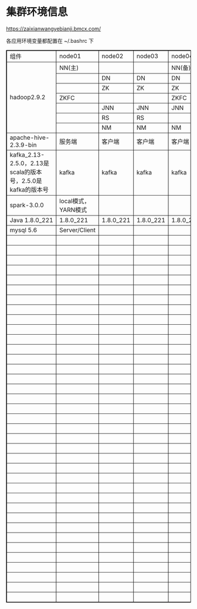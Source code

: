 # 集群环境信息

https://zaixianwangyebianji.bmcx.com/

各应用环境变量都配置在 ~/.bashrc 下

<table style="width:100%;" cellpadding="2" cellspacing="0" border="1" bordercolor="#000000">
	<tbody>
		<tr>
			<td>
				<span><span>组件</span> </span>
			</td>
			<td>
				<span><span>node01</span> </span>
			</td>
			<td>
				<span><span><span>node02</span><br />
</span> </span>
			</td>
			<td>
				<span><span><span>node03</span><br />
</span> </span>
			</td>
			<td>
				<span><span><span>node04</span><br />
</span> </span>
			</td>
		</tr>
		<tr>
			<td rowspan="7">
				<span><span>hadoop2.9.2<br />
</span> </span>
			</td>
			<td>
				<span><span>NN(主)<br />
</span> </span>
			</td>
			<td>
				<span><span><br />
</span> </span>
			</td>
			<td>
				<span><span><br />
</span> </span>
			</td>
			<td>
				<span><span>NN(备)<br />
</span> </span>
			</td>
		</tr>
		<tr>
			<td>
				<span><span><br />
</span> </span>
			</td>
			<td>
				<span><span>DN<br />
</span> </span>
			</td>
			<td>
				<span><span>DN<br />
</span> </span>
			</td>
			<td>
				<span><span>DN<br />
</span> </span>
			</td>
		</tr>
		<tr>
			<td>
				<span><span><br />
</span> </span>
			</td>
			<td>
				<span><span>ZK<br />
</span> </span>
			</td>
			<td>
				<span><span>ZK<br />
</span> </span>
			</td>
			<td>
				<span><span>ZK<br />
</span> </span>
			</td>
		</tr>
		<tr>
			<td>
				<span><span>ZKFC<br />
</span> </span>
			</td>
			<td>
				<span><span><br />
</span> </span>
			</td>
			<td>
				<span><span><br />
</span> </span>
			</td>
			<td>
				<span><span>ZKFC<br />
</span> </span>
			</td>
		</tr>
		<tr>
			<td>
				<span><span><br />
</span> </span>
			</td>
			<td>
				<span><span>JNN<br />
</span> </span>
			</td>
			<td>
				<span><span>JNN<br />
</span> </span>
			</td>
			<td>
				<span><span>JNN<br />
</span> </span>
			</td>
		</tr>
		<tr>
			<td>
				<span><span><br />
</span> </span>
			</td>
			<td>
				<span><span>RS<br />
</span> </span>
			</td>
			<td>
				<span><span>RS<br />
</span> </span>
			</td>
			<td>
				<span><span><br />
</span> </span>
			</td>
		</tr>
		<tr>
			<td>
				<span><span><br />
</span> </span>
			</td>
			<td>
				<span><span>NM<br />
</span> </span>
			</td>
			<td>
				<span><span>NM<br />
</span> </span>
			</td>
			<td>
				<span><span>NM<br />
</span> </span>
			</td>
		</tr>
		<tr>
			<td>
				<span><span>apache-hive-2.3.9-bin<br />
</span> </span>
			</td>
			<td>
				<span><span>服务端</span> </span>
			</td>
			<td>
				<span><span>客户端</span> </span>
			</td>
			<td>
				<span><span><span>客户端</span><br />
</span> </span>
			</td>
			<td>
				<span><span><span>客户端</span><br />
</span> </span>
			</td>
		</tr>
		<tr>
			<td>
				<span>kafka_2.13-2.5.0，2.13是scala的版本号，2.5.0是kafka的版本号<span><br />
</span> </span>
			</td>
			<td>
				<span><span>kafka<br />
</span> </span>
			</td>
			<td>
				<span><span>kafka<br />
</span> </span>
			</td>
			<td>
				<span><span>kafka<br />
</span> </span>
			</td>
			<td>
				<span><span>kafka<br />
</span> </span>
			</td>
		</tr>
		<tr>
			<td>
				<span>spark-3.0.0<span id="__kindeditor_bookmark_start_22__"></span></span>
			</td>
			<td>
				<span>local模式，YARN模式</span>
			</td>
			<td>
				<span><span><br />
</span> </span>
			</td>
			<td>
				<span><span><br />
</span> </span>
			</td>
			<td>
				<span><span><br />
</span> </span>
			</td>
		</tr>
		<tr>
			<td>
				<span>Java&nbsp;1.8.0_221</span>
			</td>
			<td>
				<span><span>1.8.0_221<br />
</span> </span>
			</td>
			<td>
				<span><span>1.8.0_221<br />
</span> </span>
			</td>
			<td>
				<span><span>1.8.0_221<br />
</span> </span>
			</td>
			<td>
				<span><span>1.8.0_221<br />
</span> </span>
			</td>
		</tr>
		<tr>
			<td>
				<span><span>mysql 5.6</span></span>
			</td>
			<td>
				<span><span>Server/Client</span></span>
			</td>
			<td>
				<span><span><br />
</span> </span>
			</td>
			<td>
				<span><span><br />
</span> </span>
			</td>
			<td>
				<span><span><br />
</span> </span>
			</td>
		</tr>
		<tr>
			<td>
				<span><span><br />
</span> </span>
			</td>
			<td>
				<span><span><br />
</span> </span>
			</td>
			<td>
				<span><span><br />
</span> </span>
			</td>
			<td>
				<span><span><br />
</span> </span>
			</td>
			<td>
				<span><span><br />
</span> </span>
			</td>
		</tr>
		<tr>
			<td>
				<span><span><br />
</span> </span>
			</td>
			<td>
				<span><span><br />
</span> </span>
			</td>
			<td>
				<span><span><br />
</span> </span>
			</td>
			<td>
				<span><span><br />
</span> </span>
			</td>
			<td>
				<span><span><br />
</span> </span>
			</td>
		</tr>
		<tr>
			<td>
				<span><span><br />
</span> </span>
			</td>
			<td>
				<span><span><br />
</span> </span>
			</td>
			<td>
				<span><span><br />
</span> </span>
			</td>
			<td>
				<span><span><br />
</span> </span>
			</td>
			<td>
				<span><span><br />
</span> </span>
			</td>
		</tr>
		<tr>
			<td>
				<span><span><br />
</span> </span>
			</td>
			<td>
				<span><span><br />
</span> </span>
			</td>
			<td>
				<span><span><br />
</span> </span>
			</td>
			<td>
				<span><span><br />
</span> </span>
			</td>
			<td>
				<span><span><br />
</span> </span>
			</td>
		</tr>
		<tr>
			<td>
				<span><span><br />
</span> </span>
			</td>
			<td>
				<span><span><br />
</span> </span>
			</td>
			<td>
				<span><span><br />
</span> </span>
			</td>
			<td>
				<span><span><br />
</span> </span>
			</td>
			<td>
				<span><span><br />
</span> </span>
			</td>
		</tr>
		<tr>
			<td>
				<span><span><br />
</span> </span>
			</td>
			<td>
				<span><span><br />
</span> </span>
			</td>
			<td>
				<span><span><br />
</span> </span>
			</td>
			<td>
				<span><span><br />
</span> </span>
			</td>
			<td>
				<span><span><br />
</span> </span>
			</td>
		</tr>
		<tr>
			<td>
				<span><span><br />
</span> </span>
			</td>
			<td>
				<span><span><br />
</span> </span>
			</td>
			<td>
				<span><span><br />
</span> </span>
			</td>
			<td>
				<span><span><br />
</span> </span>
			</td>
			<td>
				<span><span><br />
</span> </span>
			</td>
		</tr>
		<tr>
			<td>
				<span><span><br />
</span> </span>
			</td>
			<td>
				<span><span><br />
</span> </span>
			</td>
			<td>
				<span><span><br />
</span> </span>
			</td>
			<td>
				<span><span><br />
</span> </span>
			</td>
			<td>
				<span><span><br />
</span> </span>
			</td>
		</tr>
		<tr>
			<td>
				<span><span><br />
</span> </span>
			</td>
			<td>
				<span><span><br />
</span> </span>
			</td>
			<td>
				<span><span><br />
</span> </span>
			</td>
			<td>
				<span><span><br />
</span> </span>
			</td>
			<td>
				<span><span><br />
</span> </span>
			</td>
		</tr>
		<tr>
			<td>
				<span><span><br />
</span> </span>
			</td>
			<td>
				<span><span><br />
</span> </span>
			</td>
			<td>
				<span><span><br />
</span> </span>
			</td>
			<td>
				<span><span><br />
</span> </span>
			</td>
			<td>
				<span><span><br />
</span> </span>
			</td>
		</tr>
		<tr>
			<td>
				<span><span><br />
</span> </span>
			</td>
			<td>
				<span><span><br />
</span> </span>
			</td>
			<td>
				<span><span><br />
</span> </span>
			</td>
			<td>
				<span><span><br />
</span> </span>
			</td>
			<td>
				<span><span><br />
</span> </span>
			</td>
		</tr>
		<tr>
			<td>
				<span><span><br />
</span> </span>
			</td>
			<td>
				<span><span><br />
</span> </span>
			</td>
			<td>
				<span><span><br />
</span> </span>
			</td>
			<td>
				<span><span><br />
</span> </span>
			</td>
			<td>
				<span><span><br />
</span> </span>
			</td>
		</tr>
		<tr>
			<td>
				<span><span><br />
</span> </span>
			</td>
			<td>
				<span><span><br />
</span> </span>
			</td>
			<td>
				<span><span><br />
</span> </span>
			</td>
			<td>
				<span><span><br />
</span> </span>
			</td>
			<td>
				<span><span><br />
</span> </span>
			</td>
		</tr>
		<tr>
			<td>
				<span><span><br />
</span> </span>
			</td>
			<td>
				<span><span><br />
</span> </span>
			</td>
			<td>
				<span><span><br />
</span> </span>
			</td>
			<td>
				<span><span><br />
</span> </span>
			</td>
			<td>
				<span><span><br />
</span> </span>
			</td>
		</tr>
		<tr>
			<td>
				<span><span><br />
</span> </span>
			</td>
			<td>
				<span><span><br />
</span> </span>
			</td>
			<td>
				<span><span><br />
</span> </span>
			</td>
			<td>
				<span><span><br />
</span> </span>
			</td>
			<td>
				<span><span><br />
</span> </span>
			</td>
		</tr>
		<tr>
			<td>
				<span><span><br />
</span> </span>
			</td>
			<td>
				<span><span><br />
</span> </span>
			</td>
			<td>
				<span><span><br />
</span> </span>
			</td>
			<td>
				<span><span><br />
</span> </span>
			</td>
			<td>
				<span><span><br />
</span> </span>
			</td>
		</tr>
		<tr>
			<td>
				<span><span><br />
</span> </span>
			</td>
			<td>
				<span><span><br />
</span> </span>
			</td>
			<td>
				<span><span><br />
</span> </span>
			</td>
			<td>
				<span><span><br />
</span> </span>
			</td>
			<td>
				<span><span><br />
</span> </span>
			</td>
		</tr>
		<tr>
			<td>
				<span><span><br />
</span> </span>
			</td>
			<td>
				<span><span><br />
</span> </span>
			</td>
			<td>
				<span><span><br />
</span> </span>
			</td>
			<td>
				<span><span><br />
</span> </span>
			</td>
			<td>
				<span><span><br />
</span> </span>
			</td>
		</tr>
		<tr>
			<td>
				<span><span><br />
</span> </span>
			</td>
			<td>
				<span><span><br />
</span> </span>
			</td>
			<td>
				<span><span><br />
</span> </span>
			</td>
			<td>
				<span><span><br />
</span> </span>
			</td>
			<td>
				<span><span><br />
</span> </span>
			</td>
		</tr>
		<tr>
			<td>
				<span><span><br />
</span> </span>
			</td>
			<td>
				<span><span><br />
</span> </span>
			</td>
			<td>
				<span><span><br />
</span> </span>
			</td>
			<td>
				<span><span><br />
</span> </span>
			</td>
			<td>
				<span><span><br />
</span> </span>
			</td>
		</tr>
		<tr>
			<td>
				<span><span><br />
</span> </span>
			</td>
			<td>
				<span><span><br />
</span> </span>
			</td>
			<td>
				<span><span><br />
</span> </span>
			</td>
			<td>
				<span><span><br />
</span> </span>
			</td>
			<td>
				<span><span><br />
</span> </span>
			</td>
		</tr>
		<tr>
			<td>
				<span><span><br />
</span> </span>
			</td>
			<td>
				<span><span><br />
</span> </span>
			</td>
			<td>
				<span><span><br />
</span> </span>
			</td>
			<td>
				<span><span><br />
</span> </span>
			</td>
			<td>
				<span><span><br />
</span> </span>
			</td>
		</tr>
		<tr>
			<td>
				<span><span><br />
</span> </span>
			</td>
			<td>
				<span><span><br />
</span> </span>
			</td>
			<td>
				<span><span><br />
</span> </span>
			</td>
			<td>
				<span><span><br />
</span> </span>
			</td>
			<td>
				<span><span><br />
</span> </span>
			</td>
		</tr>
		<tr>
			<td>
				<span><span><br />
</span> </span>
			</td>
			<td>
				<span><span><br />
</span> </span>
			</td>
			<td>
				<span><span><br />
</span> </span>
			</td>
			<td>
				<span><span><br />
</span> </span>
			</td>
			<td>
				<span><span><br />
</span> </span>
			</td>
		</tr>
		<tr>
			<td>
				<span><span><br />
</span> </span>
			</td>
			<td>
				<span><span><br />
</span> </span>
			</td>
			<td>
				<span><span><br />
</span> </span>
			</td>
			<td>
				<span><span><br />
</span> </span>
			</td>
			<td>
				<span><span><br />
</span> </span>
			</td>
		</tr>
		<tr>
			<td>
				<span><span><br />
</span> </span>
			</td>
			<td>
				<span><span><br />
</span> </span>
			</td>
			<td>
				<span><span><br />
</span> </span>
			</td>
			<td>
				<span><span><br />
</span> </span>
			</td>
			<td>
				<span><span><br />
</span> </span>
			</td>
		</tr>
		<tr>
			<td>
				<span><span><br />
</span> </span>
			</td>
			<td>
				<span><span><br />
</span> </span>
			</td>
			<td>
				<span><span><br />
</span> </span>
			</td>
			<td>
				<span><span><br />
</span> </span>
			</td>
			<td>
				<span><span><br />
</span> </span>
			</td>
		</tr>
		<tr>
			<td>
				<span><span><br />
</span> </span>
			</td>
			<td>
				<span><span><br />
</span> </span>
			</td>
			<td>
				<span><span><br />
</span> </span>
			</td>
			<td>
				<span><span><br />
</span> </span>
			</td>
			<td>
				<span><span><br />
</span> </span>
			</td>
		</tr>
		<tr>
			<td>
				<span><span><br />
</span> </span>
			</td>
			<td>
				<span><span><br />
</span> </span>
			</td>
			<td>
				<span><span><br />
</span> </span>
			</td>
			<td>
				<span><span><br />
</span> </span>
			</td>
			<td>
				<span><span><br />
</span> </span>
			</td>
		</tr>
		<tr>
			<td>
				<span><span><br />
</span> </span>
			</td>
			<td>
				<span><span><br />
</span> </span>
			</td>
			<td>
				<span><span><br />
</span> </span>
			</td>
			<td>
				<span><span><br />
</span> </span>
			</td>
			<td>
				<span><span><br />
</span> </span>
			</td>
		</tr>
		<tr>
			<td>
				<span><span><br />
</span> </span>
			</td>
			<td>
				<span><span><br />
</span> </span>
			</td>
			<td>
				<span><span><br />
</span> </span>
			</td>
			<td>
				<span><span><br />
</span> </span>
			</td>
			<td>
				<span><span><br />
</span> </span>
			</td>
		</tr>
		<tr>
			<td>
				<span><span><br />
</span> </span>
			</td>
			<td>
				<span><span><br />
</span> </span>
			</td>
			<td>
				<span><span><br />
</span> </span>
			</td>
			<td>
				<span><span><br />
</span> </span>
			</td>
			<td>
				<span><span><br />
</span> </span>
			</td>
		</tr>
		<tr>
			<td>
				<span><span><br />
</span> </span>
			</td>
			<td>
				<span><span><br />
</span> </span>
			</td>
			<td>
				<span><span><br />
</span> </span>
			</td>
			<td>
				<span><span><br />
</span> </span>
			</td>
			<td>
				<span><span><br />
</span> </span>
			</td>
		</tr>
		<tr>
			<td>
				<span><span><br />
</span> </span>
			</td>
			<td>
				<span><span><br />
</span> </span>
			</td>
			<td>
				<span><span><br />
</span> </span>
			</td>
			<td>
				<span><span><br />
</span> </span>
			</td>
			<td>
				<span><span><br />
</span> </span>
			</td>
		</tr>
		<tr>
			<td>
				<span><span><br />
</span> </span>
			</td>
			<td>
				<span><span><br />
</span> </span>
			</td>
			<td>
				<span><span><br />
</span> </span>
			</td>
			<td>
				<span><span><br />
</span> </span>
			</td>
			<td>
				<span><span><br />
</span> </span>
			</td>
		</tr>
		<tr>
			<td>
				<span><span><br />
</span> </span>
			</td>
			<td>
				<span><span><br />
</span> </span>
			</td>
			<td>
				<span><span><br />
</span> </span>
			</td>
			<td>
				<span><span><br />
</span> </span>
			</td>
			<td>
				<span><span><br />
</span> </span>
			</td>
		</tr>
		<tr>
			<td>
				<span><span><br />
</span> </span>
			</td>
			<td>
				<span><span><br />
</span> </span>
			</td>
			<td>
				<span><span><br />
</span> </span>
			</td>
			<td>
				<span><span><br />
</span> </span>
			</td>
			<td>
				<span><span><br />
</span> </span>
			</td>
		</tr>
	</tbody>
</table>